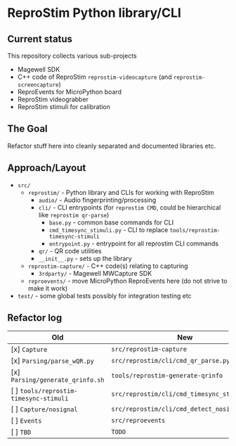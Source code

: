 # ReproStim Python library/CLI

## Current status

This repository collects various sub-projects

- Magewell SDK
- C++ code of ReproStim `reprostim-videocapture` (and `reprostim-screencapture`)
- ReproEvents for MicroPython board
- ReproStim videograbber
- ReproStim stimuli for calibration

## The Goal

Refactor stuff here into cleanly separated and documented libraries etc.

## Approach/Layout

- `src/`
  - `reprostim/` - Python library and CLIs for working with ReproStim
    - `audio/` - Audio fingerprinting/processing
    - `cli/` - CLI entrypoints (for `reprostim CMD`, could be hierarchical like `reprostim qr-parse`)
      - `base.py` - common base commands for CLI
      - `cmd_timesync_stimuli.py` - CLI to replace `tools/reprostim-timesync-stimuli`
      - `entrypoint.py` - entrypoint for all reprostim CLI commands
    - `qr/` - QR code utilities
    - `__init__.py` - sets up the library
  - `reprostim-capture/` - C++ code(s) relating to capturing
    - `3rdparty/` - Magewell MWCapture SDK
  - `reproevents/` - move MicroPython ReproEvents here (do not strive to make it work)
- `test/` - some global tests possibly for integration testing etc

## Refactor log

| Old                                    | New                                         |
|----------------------------------------|---------------------------------------------|
| [x] `Capture`                          | `src/reprostim-capture`                     |
| [x] `Parsing/parse_wQR.py`             | `src/reprostim/cli/cmd_qr_parse.py`         |
| [x] `Parsing/generate_qrinfo.sh`       | `tools/reprostim-generate-qrinfo`           |
| [ ] `tools/reprostim-timesync-stimuli` | `src/reprostim/cli/cmd_timesync_stimuli.py` |
| [ ] `Capture/nosignal`                 | `src/reprostim/cli/cmd_detect_nosignal.py`  |
| [ ] `Events`                           | `src/reproevents`                           |
| [ ] `TBD`                              | `TODO`                                      |
